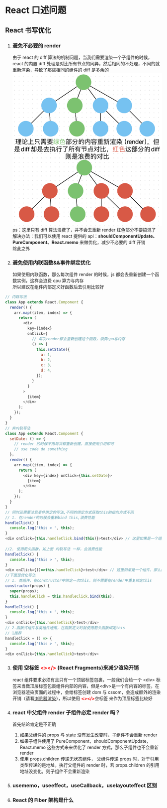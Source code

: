 # React 口述问题

## React 书写优化

1. ### 避免不必要的 render

   由于 react 的 diff 算法的机制问题，当我们需要渲染一个子组件的时候，react 的内置 diff 处理是对比所有节点的同异，然后相同的不处理，不同的就重新渲染，导致了那些相同的组件的 diff 是多余的
   ![alt text](image.png)
   ps：这里只有 diff 算法浪费了，并不会去重新 render 红色部分不要搞混了<br>
   解决办法：我们可以使用 react 提供的 api：<b>shouldComponentUpdate、PureComponent、React.memo</b> 来做优化，减少不必要的 diff 开销  
   除此之外

2. ### 避免使用内联函数&&事件绑定优化
   如果使用内联函数，那么每次组件 render 的时候，js 都会去重新创建一个函数实例，这样会浪费 cpu 算力与内存  
   所以建议在组件内部定义好函数后去引用比较好

```js
// 内联写法
class App extends React.Component {
  render() {
    arr.map((item, index) => {
      return (
        <div
          key={index}
          onClick={
            // 每次render都会重新创建这个函数，浪费cpu与内存
            () => {
              this.setState({
                a: 1,
                b: 2,
                c: 3,
                d: 4,
              });
            }
          }
        >
          {item}
        </div>
      );
    });
  }
}
// 非内联写法
class App extends React.Component {
  setDate: () => {
    // render 的时候不用每次都重新创建，直接使用引用即可
    // use code do something
  };
  render() {
    arr.map((item, index) => {
      return (
        <div key={index} onClick={this.setDate}>
          {item}
        </div>
      );
    });
  }
}
// 同时还需要注意事件绑定的写法,不同的绑定方式获取this的指向方式不同
// 1. 在render的时候会重新bind this,浪费性能
handleClick() {
  console.log('this > ', this);
}
<div onClick={this.handleClick.bind(this)}>test</div> // 这里如果是一个组件，那么这么写的话父组件一旦重新render，这个子组件就会重新渲染，props改变了（当然这是可以优化的）

//2. 使用箭头函数，如上面 内联写法 一样，会浪费性能
handleClick() {
  console.log('this > ', this);
}
<div onClick={()=>this.handleClick}>test</div> // 这里如果是一个组件，那么这么写的话父组件一旦重新render，这个子组件就会重新渲染，props改变了（当然这是可以优化的）
//下面是优化写法
// 1. 类组件，在constructor中绑定一次this，则不需要在render中重复绑定this
constructor(props) {
  super(props);
  this.handleClick = this.handleClick.bind(this);
}
handleClick() {
  console.log('this > ', this);
}
<div onClick={this.handleClick}>test</div>
// 2.函数式组件与类组件通用，在函数定义时就使用箭头函数绑定this
// 🌟推荐
handleClick = () => {
  console.log('this > ', this);
}
<div onClick={this.handleClick}>test</div>

```

3. ### 使用 空标签 <b style="color:red"><></></b> (React Fragments)来减少渲染开销

   react 组件要求必须有且只有一个顶层标签包裹，一般我们会给一个 \<div> 标签来当做顶层标签包裹组件内部的内容，但是\<div>是一个有内容的标签，在浏览器渲染页面的过程中，会给标签创建 dom 与 cssom，会造成额外的渲染开销（请看<a href='../2.浏览器渲染机制/浏览器渲染.md'>浏览器渲染</a>），所以使用 <b style="color:red"><></></b>空标签 来作为顶层标签比较好

4. ### react 中父组件 render 子组件必定 render 吗？
   首先结论肯定是不正确
   1. 如果父组件的 props 与 state 没有发生改变时，子组件不会重新 render
   2. 如果子组件使用了 PureComponent，shouldComponentUpdate，React.memo 这些方式来来优化了 render 方式，那么子组件也不会重新 render
   3. 使用 props.children 传递无状态组件， 父组件传递 props 时，对于引用类型传递的是地址，执行父组件的 render 时，若 props.children 的引用地址没变化，则子组件不会重新渲染
5. ### usememo，useeffect，useCallback，uselayouteffect 区别

6. ### React 的 Fiber 架构是什么
